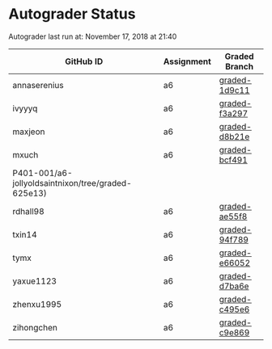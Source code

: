 # Autograder Status
Autograder last run at: November 17, 2018 at 21:40

| GitHub ID | Assignment | Graded Branch |
|-----------|------------|---------------|
| annaserenius | a6 | [graded-1d9c11](https://github.com/Fall2018COMP401-001/a6-annaserenius/tree/graded-1d9c11) | 
| ivyyyq | a6 | [graded-f3a297](https://github.com/Fall2018COMP401-001/a6-ivyyyq/tree/graded-f3a297) | 
| maxjeon | a6 | [graded-d8b21e](https://github.com/Fall2018COMP401-001/a6-maxjeon/tree/graded-d8b21e) | 
| mxuch | a6 | [graded-bcf491](https://github.com/Fall2018COMP401-001/a6-mxuch/tree/graded-bcf491) | 
P401-001/a6-jollyoldsaintnixon/tree/graded-625e13) | 
| rdhall98 | a6 | [graded-ae55f8](https://github.com/Fall2018COMP401-001/a6-rdhall98/tree/graded-ae55f8) | 
| txin14 | a6 | [graded-94f789](https://github.com/Fall2018COMP401-001/a6-txin14/tree/graded-94f789) | 
| tymx | a6 | [graded-e66052](https://github.com/Fall2018COMP401-001/a6-tymx/tree/graded-e66052) | 
| yaxue1123 | a6 | [graded-d7ba6e](https://github.com/Fall2018COMP401-001/a6-yaxue1123/tree/graded-d7ba6e) | 
| zhenxu1995 | a6 | [graded-c495e6](https://github.com/Fall2018COMP401-001/a6-zhenxu1995/tree/graded-c495e6) | 
| zihongchen | a6 | [graded-c9e869](https://github.com/Fall2018COMP401-001/a6-zihongchen/tree/graded-c9e869) | 
